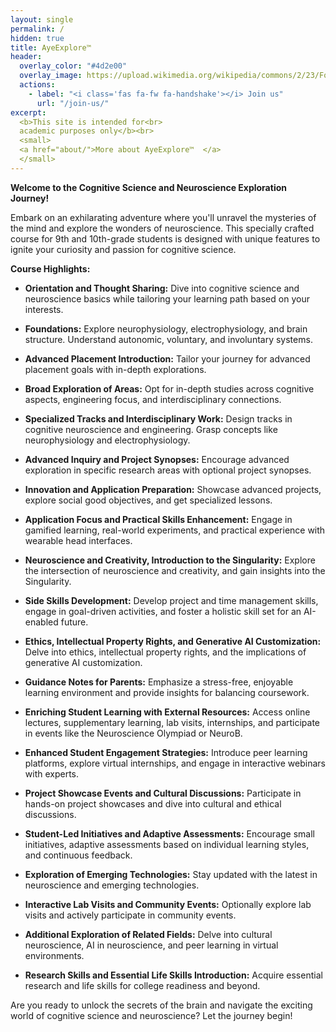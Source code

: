 ```yaml
---
layout: single
permalink: /
hidden: true
title: AyeExplore™ 
header:
  overlay_color: "#4d2e00"
  overlay_image: https://upload.wikimedia.org/wikipedia/commons/2/23/Forest_%28119%29.jpg
  actions:
    - label: "<i class='fas fa-fw fa-handshake'></i> Join us"
      url: "/join-us/"
excerpt:
  <b>This site is intended for<br>
  academic purposes only</b><br>
  <small>
  <a href="about/">More about AyeExplore™  </a>
  </small>
---
```


**Welcome to the Cognitive Science and Neuroscience Exploration Journey!**

Embark on an exhilarating adventure where you'll unravel the mysteries of the mind and explore the wonders of neuroscience. This specially crafted course for 9th and 10th-grade students is designed with unique features to ignite your curiosity and passion for cognitive science.

**Course Highlights:**

- **Orientation and Thought Sharing:** Dive into cognitive science and neuroscience basics while tailoring your learning path based on your interests.

- **Foundations:** Explore neurophysiology, electrophysiology, and brain structure. Understand autonomic, voluntary, and involuntary systems.

- **Advanced Placement Introduction:** Tailor your journey for advanced placement goals with in-depth explorations.

- **Broad Exploration of Areas:** Opt for in-depth studies across cognitive aspects, engineering focus, and interdisciplinary connections.

- **Specialized Tracks and Interdisciplinary Work:** Design tracks in cognitive neuroscience and engineering. Grasp concepts like neurophysiology and electrophysiology.

- **Advanced Inquiry and Project Synopses:** Encourage advanced exploration in specific research areas with optional project synopses.

- **Innovation and Application Preparation:** Showcase advanced projects, explore social good objectives, and get specialized lessons.

- **Application Focus and Practical Skills Enhancement:** Engage in gamified learning, real-world experiments, and practical experience with wearable head interfaces.

- **Neuroscience and Creativity, Introduction to the Singularity:** Explore the intersection of neuroscience and creativity, and gain insights into the Singularity.

- **Side Skills Development:** Develop project and time management skills, engage in goal-driven activities, and foster a holistic skill set for an AI-enabled future.

- **Ethics, Intellectual Property Rights, and Generative AI Customization:** Delve into ethics, intellectual property rights, and the implications of generative AI customization.

- **Guidance Notes for Parents:** Emphasize a stress-free, enjoyable learning environment and provide insights for balancing coursework.

- **Enriching Student Learning with External Resources:** Access online lectures, supplementary learning, lab visits, internships, and participate in events like the Neuroscience Olympiad or NeuroB.

- **Enhanced Student Engagement Strategies:** Introduce peer learning platforms, explore virtual internships, and engage in interactive webinars with experts.

- **Project Showcase Events and Cultural Discussions:** Participate in hands-on project showcases and dive into cultural and ethical discussions.

- **Student-Led Initiatives and Adaptive Assessments:** Encourage small initiatives, adaptive assessments based on individual learning styles, and continuous feedback.

- **Exploration of Emerging Technologies:** Stay updated with the latest in neuroscience and emerging technologies.

- **Interactive Lab Visits and Community Events:** Optionally explore lab visits and actively participate in community events.

- **Additional Exploration of Related Fields:** Delve into cultural neuroscience, AI in neuroscience, and peer learning in virtual environments.

- **Research Skills and Essential Life Skills Introduction:** Acquire essential research and life skills for college readiness and beyond.

Are you ready to unlock the secrets of the brain and navigate the exciting world of cognitive science and neuroscience? Let the journey begin!


